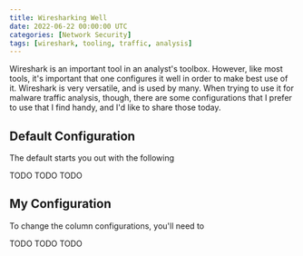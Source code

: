 ```yaml
---
title: Wiresharking Well
date: 2022-06-22 00:00:00 UTC
categories: [Network Security]
tags: [wireshark, tooling, traffic, analysis]
---
```


Wireshark is an important tool in an analyst's toolbox. However, like most tools,
it's important that one configures it well in order to make best use of it.
Wireshark is very versatile, and is used by many. When trying to use it for
malware traffic analysis, though, there are some configurations that I prefer
to use that I find handy, and I'd like to share those today.

## Default Configuration

The default starts you out with the following

TODO TODO TODO

## My Configuration

To change the column configurations, you'll need to

TODO TODO TODO
